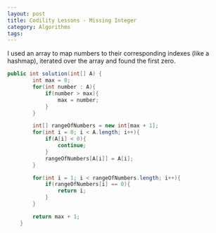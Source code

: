 ```yaml
---
layout: post
title: Codility Lessons - Missing Integer
category: Algorithms
tags:
---
```


I used an array to map numbers to their corresponding indexes (like a hashmap), iterated over the array and found the first zero.

```java
public int solution(int[] A) {
        int max = 0;
        for(int number : A){
            if(number > max){
                max = number;
            }
        }

        int[] rangeOfNumbers = new int[max + 1];
        for(int i = 0; i < A.length; i++){
            if(A[i] < 0){
                continue;
            }
            rangeOfNumbers[A[i]] = A[i];
        }

        for(int i = 1; i < rangeOfNumbers.length; i++){
            if(rangeOfNumbers[i] == 0){
                return i;
            }
        }

        return max + 1;
    }
```
